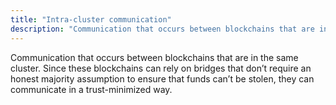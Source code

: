 ```yaml
---
title: "Intra-cluster communication"
description: "Communication that occurs between blockchains that are in the same clusters."
---
```


Communication that occurs between blockchains that are in the same cluster. Since these blockchains can rely on bridges that don’t require an honest majority assumption to ensure that funds can’t be stolen, they can communicate in a trust-minimized way.